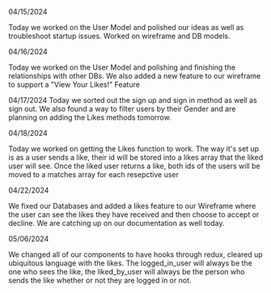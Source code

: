 04/15/2024

Today we worked on the User Model and polished our ideas as well as troubleshoot startup issues. Worked on wireframe and DB models.

04/16/2024

Today we worked on the User Model and polishing and finishing the relationships with other DBs.
We also added a new feature to our wireframe to support a "View Your Likes!" Feature


 04/17/2024
Today we sorted out the sign up and sign in method as well as sign out. We also found a way to filter users by their Gender and are planning on adding
the Likes methods tomorrow.

04/18/2024

Today we worked on getting the Likes function to work. The way it's set up is as a user sends a like, their id will be stored into a likes array
that the liked user will see. Once the liked user returns a like, both ids of the users will be moved to a matches array for each resepctive user


04/22/2024

We fixed our Databases and added a likes feature to our Wireframe where the user can see the likes they have received and then choose to accept or decline.
We are catching up on our documentation as well today.


05/06/2024

We changed all of our components to have hooks through redux, cleared up ubiquitous language with the likes. The logged_in_user will always be the one who sees the like, the liked_by_user will always be the person who sends the like whether or not they are logged in or not.

